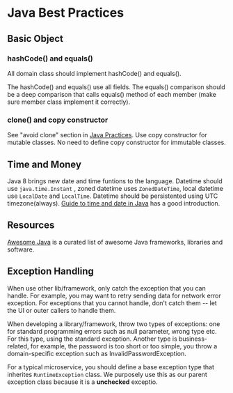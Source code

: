 # Java Best Practices

## Basic Object

### hashCode() and equals()
All domain class should implement hashCode() and equals(). 

The hashCode() and equals() use all fields. The equals() comparison should be a deep comparison that calls equals() method of each member (make sure member class implement it correctly).  

### clone() and copy constructor
See "avoid clone" section in [Java Practices][practices]. Use copy constructor for mutable classes. No need to define copy constructor for immutable classes. 

## Time and Money
Java 8 brings new date and time funtions to the language. Datetime should use `java.time.Instant` , zoned datetime uses `ZonedDateTime`, local datetime use `LocalDate` and `LocalTime`. Datetime should be persistented using UTC timezone(always). [Guide to time and date in Java][datetime] has a good introduction. 

## Resources

[Awesome Java][awesome-java] is a curated list of awesome Java frameworks, libraries and software. 


## Exception Handling

When use other lib/framework, only catch the exception that you can handle. For example, you may want to retry sending data for network error exception. For exceptions that you cannot handle, don't catch them -- let the UI or outer callers to handle them. 

When developing a library/framework, throw two types of exceptions: one for standard programming errors such as null parameter, wrong type etc. For this type, using the standard exception. Another type is business-related, for example, the password is too short or too simple, you throw a domain-specific exception such as InvalidPasswordException. 

For a typical microservice, you should define a base exception type that inherites `RuntimeException` class. We purposely use this as our parent exception class because it is a **unchecked** exceptio.  


[awesome-java]: https://github.com/akullpp/awesome-java
[datetime]: http://www.nurkiewicz.com/2016/08/guide-to-time-and-date-in-java.html
[practices]: http://www.javapractices.com/home/HomeAction.do
